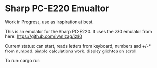 # Sharp PC-E220 Emualtor

Work in Progress, use as inspiration at best.

This is an emulator for the Sharp PC-E220. It uses the z80 emulator from here: https://github.com/ivanizag/iz80

Current status: can start, reads letters from keyboard, numbers and +/-* from numpad. simple calculations work. display glichtes on scroll.


To run:
  cargo run
